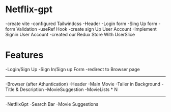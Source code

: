 # Netflix-gpt

-create vite
-configured Tailwindcss
-Header
-Login form
-Sing Up form
-form Validation
-useRef Hook
-create sign Up User Account
-Implement Signin User Account
-created our Redux Store With UserSlice


# Features

-Login/Sign Up
-Sign In/Sign up Form
-redirect to Browser page

---

-Browser (after Athuntication)
-Header
-Main Movie
-Tailer in Background
-Title & Description
-MovieSuggestion
-MovieLists \* N

---

-NetflixGpt
-Search Bar
-Movie Suggestions
